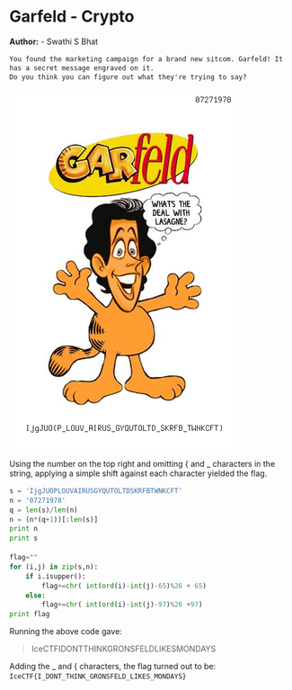 # Garfeld - Crypto
**Author:** - Swathi S Bhat
 
```
You found the marketing campaign for a brand new sitcom. Garfeld! It has a secret message engraved on it. 
Do you think you can figure out what they're trying to say?
```

![garfeld](garfeld.png)


Using the number on the top right and omitting { and _ characters in the string, applying a simple shift against each character 
yielded the flag. 

```python
s = 'IjgJUOPLOUVAIRUSGYQUTOLTDSKRFBTWNKCFT'
n = '07271978'
q = len(s)/len(n)
n = (n*(q+1))[:len(s)]
print n
print s

flag=""
for (i,j) in zip(s,n):
    if i.isupper():
        flag+=chr( int(ord(i)-int(j)-65)%26 + 65)
    else:
        flag+=chr( int(ord(i)-int(j)-97)%26 +97)
print flag

```
Running the above code gave:
> IceCTFIDONTTHINKGRONSFELDLIKESMONDAYS

Adding the _ and { characters, the flag turned out to be: `IceCTF{I_DONT_THINK_GRONSFELD_LIKES_MONDAYS}`
